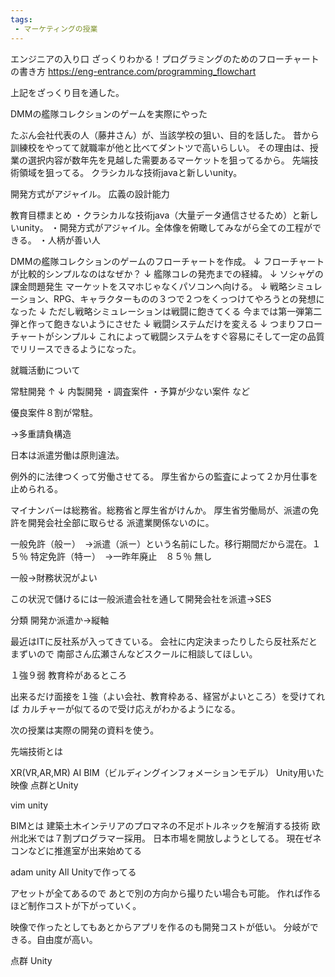 ```yaml
---
tags:
 - マーケティングの授業
---
```



エンジニアの入り口
ざっくりわかる！プログラミングのためのフローチャートの書き方
https://eng-entrance.com/programming_flowchart

上記をざっくり目を通した。

DMMの艦隊コレクションのゲームを実際にやった

たぶん会社代表の人（藤井さん）が、当該学校の狙い、目的を話した。
昔から訓練校をやってて就職率が他と比べてダントツで高いらしい。
その理由は、授業の選択内容が数年先を見越した需要あるマーケットを狙ってるから。
先端技術領域を狙ってる。
クラシカルな技術javaと新しいunity。

開発方式がアジャイル。
広義の設計能力

教育目標まとめ
・クラシカルな技術java（大量データ通信させるため）と新しいunity。
・開発方式がアジャイル。全体像を俯瞰してみながら全ての工程ができる。
・人柄が善い人


DMMの艦隊コレクションのゲームのフローチャートを作成。
↓
フローチャートが比較的シンプルなのはなぜか？
↓
艦隊コレの発売までの経緯。
↓
ソシャゲの課金問題発生
マーケットをスマホじゃなくパソコンへ向ける。
↓
戦略シミュレーション、RPG、キャラクターものの３つで２つをくっつけてやろうとの発想になった
↓
ただし戦略シミュレーションは戦闘に飽きてくる
今までは第一弾第二弾と作って飽きないようにさせた
↓
戦闘システムだけを変える
↓
つまりフローチャートがシンプル↓
これによって戦闘システムをすぐ容易にそして一定の品質でリリースできるようになった。


就職活動について

常駐開発
↑
↓
内製開発
・調査案件
・予算が少ない案件
など

優良案件８割が常駐。

→多重請負構造


日本は派遣労働は原則違法。

例外的に法律つくって労働させてる。
厚生省からの監査によって２か月仕事を止められる。

マイナンバーは総務省。総務省と厚生省がけんか。
厚生省労働局が、派遣の免許を開発会社全部に取らせる
派遣業関係ないのに。



一般免許（般ー）　→派遣（派ー）という名前にした。移行期間だから混在。１５％
特定免許（特ー）　→一昨年廃止　８５％
無し

一般→財務状況がよい

この状況で儲けるには一般派遣会社を通して開発会社を派遣→SES

分類
開発か派遣か→縦軸

最近はITに反社系が入ってきている。
会社に内定決まったりしたら反社系だとまずいので
南部さん広瀬さんなどスクールに相談してほしい。

１強９弱
教育枠があるところ

出来るだけ面接を１強（よい会社、教育枠ある、経営がよいところ）を受けてれば
カルチャーが似てるので受け応えがわかるようになる。



次の授業は実際の開発の資料を使う。

先端技術とは

XR(VR,AR,MR)
AI
BIM（ビルディングインフォメーションモデル）
Unity用いた映像
点群とUnity

vim unity

BIMとは
建築土木インテリアのプロマネの不足ボトルネックを解消する技術
欧州北米では７割プログラマー採用。
日本市場を開放しようとしてる。
現在ゼネコンなどに推進室が出来始めてる


adam unity
All Unityで作ってる

アセットが全てあるので
あとで別の方向から撮りたい場合も可能。
作れば作るほど制作コストが下がっていく。

映像で作ったとしてもあとからアプリを作るのも開発コストが低い。
分岐ができる。自由度が高い。

点群 Unity





